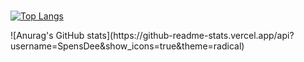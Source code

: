 ###
[![Top Langs](https://github-readme-stats.vercel.app/api/top-langs/?username=SpensDee&langs_count=8&layout=compact)](https://github.com/anuraghazra/github-readme-stats)

<div style="float:right">![Anurag's GitHub stats](https://github-readme-stats.vercel.app/api?username=SpensDee&show_icons=true&theme=radical)</div>
